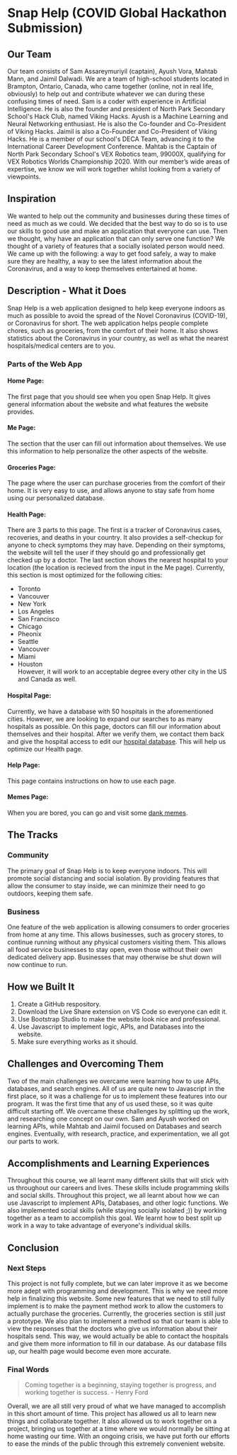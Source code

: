 # Snap Help (COVID Global Hackathon Submission)
## Our Team
Our team consists of Sam Assareymuriyil (captain), Ayush Vora, Mahtab Mann, and Jaimil Dalwadi. We are a team of high-school students located in Brampton, Ontario, Canada, who came together (online, not in real life, obviously) to help out and contribute whatever we can during these confusing times of need. Sam is a coder with experience in Artificial Intelligence. He is also the founder and president of North Park Secondary School's Hack Club, named Viking Hacks. Ayush is a Machine Learning and Neural Networking enthusiast. He is also the Co-founder and Co-President of Viking Hacks. Jaimil is also a Co-Founder and Co-President of Viking Hacks. He is a member of our school's DECA Team, advancing it to the International Career Development Conference. Mahtab is the Captain of North Park Secondary School's VEX Robotics team, 99000X, qualifying for VEX Robotics Worlds Championship 2020. With our member’s wide areas of expertise, we know we will work together whilst looking from a variety of viewpoints.
## Inspiration
We wanted to help out the community and businesses during these times of need as much as we could. We decided that the best way to do so is to use our skills to good use and make an application that everyone can use. Then we thought, why have an application that can only serve one function? We thought of a variety of features that a socially isolated person would need. We came up with the following: a way to get food safely, a way to make sure they are healthy, a way to see the latest information about the Coronavirus, and a way to keep themselves entertained at home.
## Description - What it Does
Snap Help is a web application designed to help keep everyone indoors as much as possible to avoid the spread of the Novel Coronavirus (COVID-19), or Coronavirus for short. The web application helps people complete chores, such as groceries, from the comfort of their home. It also shows statistics about the Coronavirus in your country, as well as what the nearest hospitals/medical centers are to you.
### Parts of the Web App
#### Home Page:
The first page that you should see when you open Snap Help. It gives general information about the website and what features the website provides.
#### Me Page:
The section that the user can fill out information about themselves. We use this information to help personalize the other aspects of the website.
#### Groceries Page:
The page where the user can purchase groceries from the comfort of their home. It is very easy to use, and allows anyone to stay safe from home using our personalized database.
#### Health Page:
There are 3 parts to this page. The first is a tracker of Coronavirus cases, recoveries, and deaths in your country. It also provides a self-checkup for anyone to check symptoms they may have. Depending on their symptoms, the website will tell the user if they should go and professionally get checked up by a doctor. The last section shows the nearest hospital to your location (the location is recieved from the input in the Me page). Currently, this section is most optimized for the following cities:
- Toronto
- Vancouver
- New York
- Los Angeles
- San Francisco
- Chicago
- Pheonix
- Seattle
- Vancouver
- Miami
- Houston  
However, it will work to an acceptable degree every other city in the US and Canada as well.
#### Hospital Page:
Currently, we have a database with 50 hospitals in the aforementioned cities. However, we are looking to expand our searches to as many hospitals as possible. On this page, doctors can fill our information about themselves and their hospital. After we verify them, we contact them back and give the hospital access to edit our [hospital database](https://bit.ly/2UPmB4Z). This will help us optimize our Health page.
#### Help Page:
This page contains instructions on how to use each page.
#### Memes Page:
When you are bored, you can go and visit some [dank memes](https://bit.ly/3dEZhzm).
## The Tracks
### Community
The primary goal of Snap Help is to keep everyone indoors. This will promote social distancing and social isolation. By providing features that allow the consumer to stay inside, we can minimize their need to go outdoors, keeping them safe.
### Business
One feature of the web application is allowing consumers to order groceries from home at any time. This allows businesses, such as grocery stores, to continue running without any physical customers visiting them. This allows all food service businesses to stay open, even those without their own dedicated delivery app. Businesses that may otherwise be shut down will now continue to run.
## How we Built It
1. Create a GitHub respository.
2. Download the Live Share extension on VS Code so everyone can edit it.
3. Use Bootstrap Studio to make the website look nice and professional.
4. Use Javascript to implement logic, APIs, and Databases into the website.
5. Make sure everything works as it should.
## Challenges and Overcoming Them
Two of the main challenges we overcame were learning how to use APIs, databases, and search engines. All of us are quite new to Javascript in the first place, so it was a challenge for us to implement these features into our program. It was the first time that any of us used these, so it was quite difficult starting off. We overcame these challenges by splitting up the work, and researching one concept on our own. Sam and Ayush worked on learning APIs, while Mahtab and Jaimil focused on Databases and search engines. Eventually, with research, practice, and experimentation, we all got our parts to work.
## Accomplishments and Learning Experiences
Throughout this course, we all learnt many different skills that will stick with us throughout our careers and lives. These skills include programming skills and social skills. Throughout this project, we all learnt about how we can use Javascript to implement APIs, Databases, and other logic functions. We also implemented social skills (while staying socially isolated ;)) by working together as a team to accomplish this goal. We learnt how to best split up work in a way to take advantage of everyone's individual skills.
## Conclusion
### Next Steps
This project is not fully complete, but we can later improve it as we become more adept with programming and development. This is why we need more help in finalizing this website. Some new features that we need to still fully implement is to make the payment method work to allow the customers to actually purchase the groceries. Currently, the groceries section is still just a prototype. We also plan to implement a method so that our team is able to view the responses that the doctors who give us information about their hospitals send. This way, we would actually be able to contact the hospitals and give them more information to fill in our database. As our database fills up, our health page would become even more accurate.
### Final Words
> Coming together is a beginning, staying together is progress, and working together is success. - Henry Ford

Overall, we are all still very proud of what we have managed to accomplish in this short amount of time. This project has allowed us all to learn new things and collaborate together. It also allowed us to work together on a project, bringing us together at a time where we would normally be sitting at home wasting our time. With an ongoing crisis, we have put forth our efforts to ease the minds of the public through this extremely convenient website.
